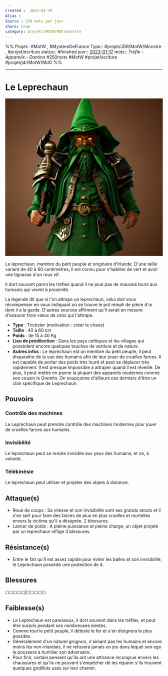 ```yaml
---
Created :  2023-01-19
Alias :
Source : 250 mots par jour
share: true
category: projets/MOTW/MDF/monstre
---
```

%%
Projet:: #MotW , #MystereDeFrance 
Type:: #projet/JDR/MotW/Monstre , #projet/écriture
status:: #finished 
jour::  [2023-01-17](2023-01-17.md) 
mots:: *Trèfle - Appareils - Domino* 
#250mots #MotW #projet/écriture #projet/jdr/MotW/MdO 
%%
***

# Le Leprechaun 

![18d1b18d-cd6f-4a4e-ac71-d1f85b7ff04f.jpg](../../../../notes/18d1b18d-cd6f-4a4e-ac71-d1f85b7ff04f.jpg)

Le leprechaun, membre du petit peuple et originaire d'Irlande. D'une taille variant de 40 à 60 centimètres, il est connu pour s'habiller de vert et avoir une tignasse d'un roux vif.

Il dort souvent parmi les trèfles quand il ne joue pas de mauvais tours aux humains qui vivent à proximité. 

La légende dit que si l'on attrape un leprechaun, celui doit vous récompenser en vous indiquant où se trouve le pot rempli de pièce d'or dont il a la garde. D'autres sources affirment qu'il serait en mesure d'exaucer trois vœux de celui qui l'attrape.

- **Type** : Trickster (motivation : créer le chaos)
- **Taille** : 40 à 60 cm
- **Poids** : de 15 à 40 Kg
- **Lieu de prédilection** : Dans les pays celtiques et les villages qui possèdent encore quelques touches de verdure et de nature.
- **Autres infos** : Le leprechaun est un membre du petit peuple, il peut disparaitre de la vue des humains afin de leur jouer de cruelles farces. Il est capable de porter des poids très lourd et peut se déplacer très rapidement. Il est presque impossible à attraper quand il est réveillé. De plus, il peut mettre en panne la plupart des appareils modernes comme son cousin le Gremlin. On soupçonne d'ailleurs ces derniers d'être un clan spécifique de Leprechaun.

## Pouvoirs

### Contrôle des machines
Le Leprechaun peut prendre contrôle des machines modernes pour jouer de cruelles farces aux humains.

### Invisibilité 
Le leprechaun peut se rendre invisible aux yeux des humains, et ce, à volonté.

### Télékinésie
Le leprechaun peut utiliser et projeter des objets à distance.

## Attaque(s)

- Roué de coups : Sa vitesse et son invisibilité sont ses grands atouts et il s'en sert pour faire des farces de plus en plus cruelles et mortelles envers la victime qu'il a désignée. 2 blessures.
- Lancer de poids : A pleine puissance et pleine charge, un objet projeté par un leprechaun inflige 3 blessures.

## Résistance(s)

- Entre le fait qu'il est assez rapide pour éviter les balles et son invisibilité, le Leprechaun possède une protection de 4.

## Blessures

☐☐☐☐☐|☐☐☐☐☐

## Faiblesse(s)

- Le Leprechaun est paresseux, il dort souvent dans les trèfles, et peut être surpris pendant ses nombreuses siestes. 
- Comme tout le petit peuple, il déteste le fer et s'en éloignera le plus possible. 
- Généralement d'un naturel grognon, n'aimant pas les humains et encore moins les non-irlandais, il ne refusera jamais un jeu dans lequel son ego le poussera à humilier son adversaire.
- Pour finir, certain pensent qu'ils ont une attirance incongrue envers les chaussures et qu'ils ne peuvent s'empêcher de les réparer s'ils trouvent quelques godillots usés sur leur chemin.